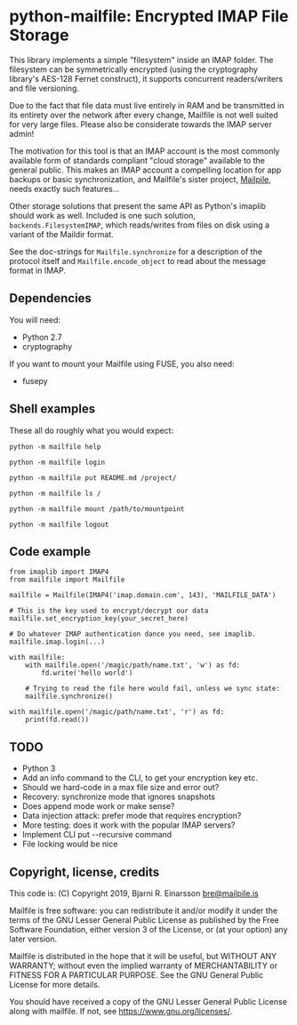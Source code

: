 # python-mailfile: Encrypted IMAP File Storage

This library implements a simple "filesystem" inside an IMAP folder. The
filesystem can be symmetrically encrypted (using the cryptography library's
AES-128 Fernet construct), it supports concurrent readers/writers and file
versioning.

Due to the fact that file data must live entirely in RAM and be transmitted in
its entirety over the network after every change, Mailfile is not well suited
for very large files. Please also be considerate towards the IMAP server admin!

The motivation for this tool is that an IMAP account is the most commonly
available form of standards compliant "cloud storage" available to the general
public. This makes an IMAP account a compelling location for app backups or
basic synchronization, and Mailfile's sister project,
[Mailpile](https://www.mailpile.is/), needs exactly such features...

Other storage solutions that present the same API as Python's imaplib should
work as well. Included is one such solution, `backends.FilesystemIMAP`, which
reads/writes from files on disk using a variant of the Maildir format.

See the doc-strings for `Mailfile.synchronize` for a description of the
protocol itself and `Mailfile.encode_object` to read about the message format
in IMAP.


## Dependencies

You will need:

   * Python 2.7
   * cryptography

If you want to mount your Mailfile using FUSE, you also need:

   * fusepy


## Shell examples

These all do roughly what you would expect:

    python -m mailfile help

    python -m mailfile login

    python -m mailfile put README.md /project/

    python -m mailfile ls /

    python -m mailfile mount /path/to/mountpoint

    python -m mailfile logout


## Code example

    from imaplib import IMAP4
    from mailfile import Mailfile

    mailfile = Mailfile(IMAP4('imap.domain.com', 143), 'MAILFILE_DATA')

    # This is the key used to encrypt/decrypt our data
    mailfile.set_encryption_key(your_secret_here)

    # Do whatever IMAP authentication dance you need, see imaplib.
    mailfile.imap.login(...)

    with mailfile:
        with mailfile.open('/magic/path/name.txt', 'w') as fd:
            fd.write('hello world')

        # Trying to read the file here would fail, unless we sync state:
        mailfile.synchronize()

    with mailfile.open('/magic/path/name.txt', 'r') as fd:
        print(fd.read())


## TODO

   * Python 3
   * Add an info command to the CLI, to get your encryption key etc.
   * Should we hard-code in a max file size and error out?
   * Recovery: synchronize mode that ignores snapshots
   * Does append mode work or make sense?
   * Data injection attack: prefer mode that requires encryption?
   * More testing: does it work with the popular IMAP servers?
   * Implement CLI put --recursive command
   * File locking would be nice


## Copyright, license, credits

This code is: (C) Copyright 2019, Bjarni R. Einarsson <bre@mailpile.is>

Mailfile is free software: you can redistribute it and/or modify
it under the terms of the GNU Lesser General Public License as
published by the Free Software Foundation, either version 3 of
the License, or (at your option) any later version.

Mailfile is distributed in the hope that it will be useful,
but WITHOUT ANY WARRANTY; without even the implied warranty of
MERCHANTABILITY or FITNESS FOR A PARTICULAR PURPOSE.  See the
GNU General Public License for more details.

You should have received a copy of the GNU Lesser General Public
License along with mailfile. If not, see <https://www.gnu.org/licenses/>.
